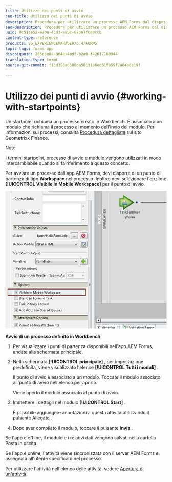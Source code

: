 ```yaml
---
title: Utilizzo dei punti di avvio
seo-title: Utilizzo dei punti di avvio
description: Procedura per utilizzare un processo AEM Forms dal dispositivo mobile definito in Workbench.
seo-description: Procedura per utilizzare un processo AEM Forms dal dispositivo mobile definito in Workbench.
uuid: 9c51ce52-e7ba-43d3-a85c-67067f680ccb
content-type: reference
products: SG_EXPERIENCEMANAGER/6.4/FORMS
topic-tags: forms-app
discoiquuid: 265eee8a-364e-4edf-b2a0-f42617169944
translation-type: tm+mt
source-git-commit: f13d358a6508da5813186ed61f959f7a84e6c19f

---
```



# Utilizzo dei punti di avvio {#working-with-startpoints}

Un startpoint richiama un processo creato in Workbench. È associato a un modulo che richiama il processo al momento dell&#39;invio del modulo. Per informazioni sui processi, consulta [Procedura dettagliata](/help/forms/using/finance-reference-site-walkthrough.md) sul sito Geometrixx Finance.

>[!NOTE]
>
>I termini startpoint, processo di avvio e modulo vengono utilizzati in modo intercambiabile quando si fa riferimento a questo concetto.

Per avviare un processo dall&#39;app AEM Forms, devi disporre di un punto di partenza di tipo **Workspace** nel processo. Inoltre, devi selezionare l&#39;opzione **[!UICONTROL Visibile in Mobile Workspace]** per il punto di avvio.

![mws_startpoint_select_option](assets/mws_startpoint_select_option.png)

**Avvio di un processo definito in Workbench**

1. Per visualizzare i punti di partenza disponibili nell&#39;app AEM Forms, andate alla schermata [](/help/forms/using/home-screen.md)principale.
1. Nella schermata **[!UICONTROL principale]** , per impostazione predefinita, viene visualizzato l&#39;elenco **[!UICONTROL Tutti i moduli]** .

   Il punto di avvio è associato a un modulo. Toccate il modulo associato all&#39;punto di avvio nell&#39;elenco per aprirlo.

   Viene aperto il modulo associato al punto di avvio.

1. Immettere i dettagli nel modulo **[!UICONTROL Start]** .

   È possibile aggiungere annotazioni a questa attività utilizzando il pulsante [Allegato](/help/forms/using/add-attachments.md) .

1. Dopo aver compilato il modulo, toccare il pulsante **Invia** .

Se l&#39;app è offline, il modulo e i relativi dati vengono salvati nella cartella Posta in uscita.

Se l&#39;app è online, l&#39;attività viene sincronizzata con il server AEM Forms e assegnata all&#39;utente specificato nel processo.

Per utilizzare l&#39;attività nell&#39;elenco delle attività, vedere [Apertura di un&#39;attività](/help/forms/using/open-task.md).
